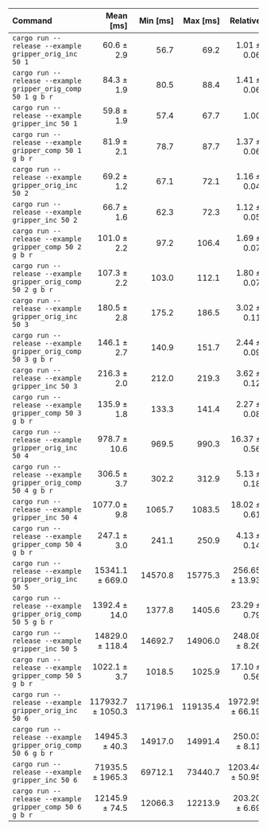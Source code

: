 | Command | Mean [ms] | Min [ms] | Max [ms] | Relative |
|:---|---:|---:|---:|---:|
| `cargo run --release --example gripper_orig_inc 50 1` | 60.6 ± 2.9 | 56.7 | 69.2 | 1.01 ± 0.06 |
| `cargo run --release --example gripper_orig_comp 50 1 g b r` | 84.3 ± 1.9 | 80.5 | 88.4 | 1.41 ± 0.06 |
| `cargo run --release --example gripper_inc 50 1` | 59.8 ± 1.9 | 57.4 | 67.7 | 1.00 |
| `cargo run --release --example gripper_comp 50 1 g b r` | 81.9 ± 2.1 | 78.7 | 87.7 | 1.37 ± 0.06 |
| `cargo run --release --example gripper_orig_inc 50 2` | 69.2 ± 1.2 | 67.1 | 72.1 | 1.16 ± 0.04 |
| `cargo run --release --example gripper_inc 50 2` | 66.7 ± 1.6 | 62.3 | 72.3 | 1.12 ± 0.05 |
| `cargo run --release --example gripper_comp 50 2 g b r` | 101.0 ± 2.2 | 97.2 | 106.4 | 1.69 ± 0.07 |
| `cargo run --release --example gripper_orig_comp 50 2 g b r` | 107.3 ± 2.2 | 103.0 | 112.1 | 1.80 ± 0.07 |
| `cargo run --release --example gripper_orig_inc 50 3` | 180.5 ± 2.8 | 175.2 | 186.5 | 3.02 ± 0.11 |
| `cargo run --release --example gripper_orig_comp 50 3 g b r` | 146.1 ± 2.7 | 140.9 | 151.7 | 2.44 ± 0.09 |
| `cargo run --release --example gripper_inc 50 3` | 216.3 ± 2.0 | 212.0 | 219.3 | 3.62 ± 0.12 |
| `cargo run --release --example gripper_comp 50 3 g b r` | 135.9 ± 1.8 | 133.3 | 141.4 | 2.27 ± 0.08 |
| `cargo run --release --example gripper_orig_inc 50 4` | 978.7 ± 10.6 | 969.5 | 990.3 | 16.37 ± 0.56 |
| `cargo run --release --example gripper_orig_comp 50 4 g b r` | 306.5 ± 3.7 | 302.2 | 312.9 | 5.13 ± 0.18 |
| `cargo run --release --example gripper_inc 50 4` | 1077.0 ± 9.8 | 1065.7 | 1083.5 | 18.02 ± 0.61 |
| `cargo run --release --example gripper_comp 50 4 g b r` | 247.1 ± 3.0 | 241.1 | 250.9 | 4.13 ± 0.14 |
| `cargo run --release --example gripper_orig_inc 50 5` | 15341.1 ± 669.0 | 14570.8 | 15775.3 | 256.65 ± 13.93 |
| `cargo run --release --example gripper_orig_comp 50 5 g b r` | 1392.4 ± 14.0 | 1377.8 | 1405.6 | 23.29 ± 0.79 |
| `cargo run --release --example gripper_inc 50 5` | 14829.0 ± 118.4 | 14692.7 | 14906.0 | 248.08 ± 8.26 |
| `cargo run --release --example gripper_comp 50 5 g b r` | 1022.1 ± 3.7 | 1018.5 | 1025.9 | 17.10 ± 0.56 |
| `cargo run --release --example gripper_orig_inc 50 6` | 117932.7 ± 1050.3 | 117196.1 | 119135.4 | 1972.95 ± 66.19 |
| `cargo run --release --example gripper_orig_comp 50 6 g b r` | 14945.3 ± 40.3 | 14917.0 | 14991.4 | 250.03 ± 8.11 |
| `cargo run --release --example gripper_inc 50 6` | 71935.5 ± 1965.3 | 69712.1 | 73440.7 | 1203.44 ± 50.95 |
| `cargo run --release --example gripper_comp 50 6 g b r` | 12145.9 ± 74.5 | 12066.3 | 12213.9 | 203.20 ± 6.69 |
